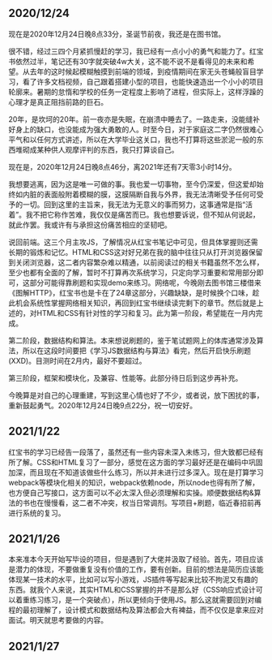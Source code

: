 ## 2020/12/24

现在是2020年12月24日晚8点33分，圣诞节前夜，我还是在图书馆。

很不错，经过三四个月紧抓慢赶的学习，我已经有一点小小的勇气和能力了。红宝书依然过半，笔记还有30字就突破4w大关，这不能不说不是看得见的未来和希望。从去年的这时候起模糊触摸到前端的领域，到疫情期间在家无头苍蝇般盲目学习，看了许多文档视频，自己跟着搭建小型的项目，也能快速造出一个小小的项目轮廓来。暑期的怠惰和学校的任务一定程度上影响了进程，但实际上，这样浮躁的心理才是真正阻挡前路的巨石。

20年，是坎坷的20年。前一夜亦是失眠，在崩溃中睡去了。一路走来，没能缝补好身上的缺口，也没能成为强大勇敢的人。时至今日，对于家庭这二字仍然很难心平气和以任何方式讲述，所以在大学毕业这关口，我也不打算将这些淤泥一般的东西堆砌成某种供人观摩评判的东西，我只打算谈自己。

现在是，2020年12月24日晚8点46分，离2021年还有7天零3小时14分。

我想要逃离，因为这是唯一可做的事。我也爱一切事物，至今仍深爱，但这爱却始终如内脏的表面般附着模糊的膜，这膜隔断自我与外界，我无法清晰受予任何可受予的一切。回到这里的主旨来，我无法为无意义的事而努力，这事通常是指“活着”。我不把它称作苦难，我仅仅是痛苦而已。我也想要诉说，但不知从何说起，就此作罢。我或许有与承担这份痛苦相应的坚韧吧。

说回前端。这三个月主攻JS，了解情况从红宝书笔记中可见，但具体掌握则还需长期的锻炼和记忆。HTML和CSS这对好兄弟在我的脑中往往只从打开浏览器保留到关闭浏览器，这二者内容繁杂难以精通，以前阅读过的相关书籍虽然不怎么样，至少也都有全面的了解，暂时不打算再次系统学习，只定向学习重要和常用部分即可，这部分可能得靠刷题和实现demo来练习。网络呢，今晚刚去图书馆三楼借来《图解HTTP》，红宝书也是卡在了24章这部分，兴趣缺缺，是时候换个口味，趁此机会系统性掌握网络相关知识，再回到红宝书继续读完剩下的章节。然后就是上述的，对HTML和CSS有针对性的学习和复习。此为第一阶段，希望能在一月内完成。

第二阶段，数据结构和算法。本来想说刷题的，鉴于笔试题网上的体库通常涉及算法，所以在这段时间要把《学习JS数据结构与算法》看完，然后开启快乐刷题(XXD)。目测时间在2月内，最好不要超过。

第三阶段，框架和模块化，及兼容、性能等。此部分待日后到这步再补充。

今晚算是对自己的心理重建，写到这里心情也好了不少，或者说，放下困扰的事，重新鼓起勇气。2020年12月24日晚9点22分，祝一切安好。



## 2021/1/22

红宝书的学习已经告一段落了，虽然还有一些内容未深入未练习，但大致都已经有所了解。CSS和HTML复习了一部分，感觉在这方面的学习最好还是在编码中巩固加深，而且现在不知道该做些什么练习，所以并未进行过多深入。现在是打算学习webpack等模块化相关的知识，webpack依赖node，所以node也得有所了解，也方便自己写接口，这方面可以不必太深入但必须理解和实操。顺便数据结构&算法的书也在慢慢看，这二者不冲突，权当日常调剂。写项目+刷题，临近春招前再进行系统的复习。



## 2021/1/26

本来准本今天开始写毕设的项目，但是遇到了大佬并汲取了经验。首先，项目应该是潜力的体现，不要做重复没有价值的工作，要有创新。目前的想法是简历应该能体现某一技术的水平，比如可以写小游戏，JS插件等写起来比较不拘泥又有趣的东西。就我个人来说，其实HTML和CSS掌握的并不是那么好（CSS响应式设计可以着重练习练习，是一个突破点），所以更倾向于使用JS。那么这就需要回到对编程的最初理解了，设计模式和数据结构及算法都会大有裨益，而不仅仅是拿来应对面试。明天就思考要做的内容。



## 2021/1/27